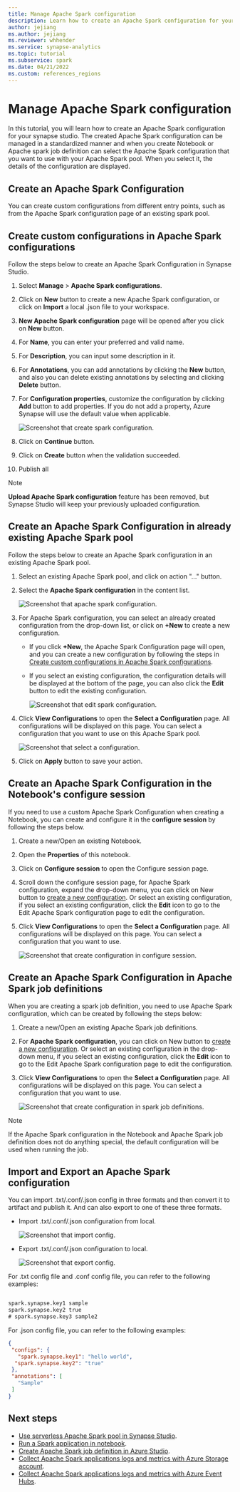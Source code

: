 ```yaml
---
title: Manage Apache Spark configuration
description: Learn how to create an Apache Spark configuration for your synapse studio.
author: jejiang
ms.author: jejiang
ms.reviewer: whhender 
ms.service: synapse-analytics
ms.topic: tutorial
ms.subservice: spark
ms.date: 04/21/2022
ms.custom: references_regions
---
```


# Manage Apache Spark configuration

In this tutorial, you will learn how to create an Apache Spark configuration for your synapse studio. The created Apache Spark configuration can be managed in a standardized manner and when you create Notebook or Apache spark job definition can select the Apache Spark configuration that you want to use with your Apache Spark pool. When you select it, the details of the configuration are displayed.

## Create an Apache Spark Configuration 

You can create custom configurations from different entry points, such as from the Apache Spark configuration page of an existing spark pool.

## Create custom configurations in Apache Spark configurations

Follow the steps below to create an Apache Spark Configuration in Synapse Studio.

   1. Select **Manage** > **Apache Spark configurations**.
   2. Click on **New** button to create a new Apache Spark configuration, or click on **Import** a local .json file to your workspace.
   3. **New Apache Spark configuration** page will be opened after you click on **New** button.
   4. For **Name**, you can enter your preferred and valid name.
   5. For **Description**, you can input some description in it.
   6. For **Annotations**, you can add annotations by clicking the **New** button, and also you can delete existing annotations by selecting and clicking **Delete** button.
   7. For **Configuration properties**, customize the configuration by clicking **Add** button to add properties. If you do not add a property, Azure Synapse will use the default value when applicable. 
   
      ![Screenshot that create spark configuration.](./media/apache-spark-azure-log-analytics/create-spark-configuration.png)
   
   8. Click on **Continue** button.
   9. Click on **Create** button when the validation succeeded.
   10. Publish all


> [!NOTE] 
>
> **Upload Apache Spark configuration** feature has been removed, but Synapse Studio will keep your previously uploaded configuration.

## Create an Apache Spark Configuration in already existing Apache Spark pool

Follow the steps below to create an Apache Spark configuration in an existing Apache Spark pool.

   1. Select an existing Apache Spark pool, and click on action "..." button.
   2. Select the **Apache Spark configuration** in the content list.
   
      ![Screenshot that apache spark configuration.](./media/apache-spark-azure-create-spark-configuration/create-spark-configuration-by-right-click-on-spark-pool.png)   

   3. For Apache Spark configuration, you can select an already created configuration from the drop-down list, or click on **+New** to create a new configuration.
      
      * If you click **+New**, the Apache Spark Configuration page will open, and you can create a new configuration by following the steps in [Create custom configurations in Apache Spark configurations](#create-custom-configurations-in-apache-spark-configurations).
      * If you select an existing configuration, the configuration details will be displayed at the bottom of the page, you can also click the **Edit** button to edit the existing configuration.
     
          ![Screenshot that edit spark configuration.](./media/apache-spark-azure-create-spark-configuration/edit-spark-config.png)      
   
   4. Click **View Configurations** to open the **Select a Configuration** page. All configurations will be displayed on this page. You can select a configuration that you want to use on this Apache Spark pool.
  
         ![Screenshot that select a configuration.](./media/apache-spark-azure-create-spark-configuration/select-a-configuration.png)

   5. Click on **Apply** button to save your action.


## Create an Apache Spark Configuration in the Notebook's configure session

If you need to use a custom Apache Spark Configuration when creating a Notebook, you can create and configure it in the **configure session** by following the steps below.

   1. Create a new/Open an existing Notebook.
   2. Open the **Properties** of this notebook.
   3. Click on **Configure session** to open the Configure session page.
   4. Scroll down the configure session page, for Apache Spark configuration, expand the drop-down menu, you can click on New button to [create a new configuration](#create-custom-configurations-in-apache-spark-configurations). Or select an existing configuration, if you select an existing configuration, click the **Edit** icon to go to the Edit Apache Spark configuration page to edit the configuration.
   5. Click **View Configurations** to open the **Select a Configuration** page. All configurations will be displayed on this page. You can select a configuration that you want to use.

      ![Screenshot that create configuration in configure session.](./media/apache-spark-azure-create-spark-configuration/create-spark-config-in-configure-session.png)

## Create an Apache Spark Configuration in Apache Spark job definitions

When you are creating a spark job definition, you need to use Apache Spark configuration, which can be created by following the steps below:

   1. Create a new/Open an existing Apache Spark job definitions.
   2. For **Apache Spark configuration**, you can click on New button to [create a new configuration](#create-custom-configurations-in-apache-spark-configurations). Or select an existing configuration in the drop-down menu, if you select an existing configuration, click the **Edit** icon to go to the Edit Apache Spark configuration page to edit the configuration.
   3. Click **View Configurations** to open the **Select a Configuration** page. All configurations will be displayed on this page. You can select a configuration that you want to use.

      ![Screenshot that create configuration in spark job definitions.](./media/apache-spark-azure-create-spark-configuration/create-spark-config-in-spark-job-definition.png)


> [!NOTE] 
>
> If the Apache Spark configuration in the Notebook and Apache Spark job definition does not do anything special, the default configuration will be used when running the job.


## Import and Export an Apache Spark configuration

You can import .txt/.conf/.json config in three formats and then convert it to artifact and publish it. And can also export to one of these three formats.  

- Import .txt/.conf/.json configuration from local.

   ![Screenshot that import config.](./media/apache-spark-azure-create-spark-configuration/import-config.png)


- Export .txt/.conf/.json configuration to local.

   ![Screenshot that export config.](./media/apache-spark-azure-create-spark-configuration/export-config.png)


For .txt config file and .conf config file, you can refer to the following examples:

   ```txt

   spark.synapse.key1 sample
   spark.synapse.key2 true
   # spark.synapse.key3 sample2

   ```

For .json config file, you can refer to the following examples:

   ```json
   {
    "configs": {
      "spark.synapse.key1": "hello world",
     "spark.synapse.key2": "true"
    },
    "annotations": [
      "Sample"
    ]
   }
   ```




## Next steps

 - [Use serverless Apache Spark pool in Synapse Studio](../quickstart-create-apache-spark-pool-studio.md).
 - [Run a Spark application in notebook](./apache-spark-development-using-notebooks.md).
 - [Create Apache Spark job definition in Azure Studio](./apache-spark-job-definitions.md).
 - [Collect Apache Spark applications logs and metrics with Azure Storage account](./azure-synapse-diagnostic-emitters-azure-storage.md).
 - [Collect Apache Spark applications logs and metrics with Azure Event Hubs](./azure-synapse-diagnostic-emitters-azure-eventhub.md).
